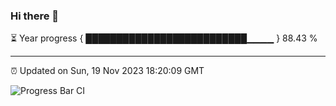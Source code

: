 ### Hi there 👋

⏳ Year progress { ██████████████████████████▁▁▁▁ } 88.43 %

---

⏰ Updated on Sun, 19 Nov 2023 18:20:09 GMT

![Progress Bar CI](https://github.com/ZhaoGui/ZhaoGui/workflows/Progress%20Bar%20CI/badge.svg)
